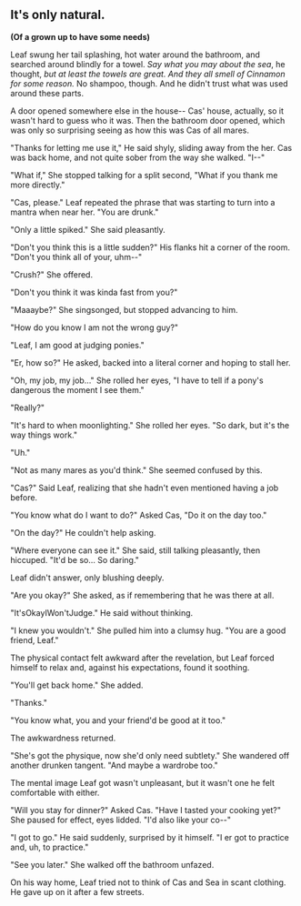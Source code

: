 ## It's only natural.

**\(Of a grown up to have some needs\)**

Leaf swung her tail splashing, hot water around the bathroom, and searched around blindly for a towel. _Say what you may about the sea_, he thought, _but at least the towels are great. And they all smell of Cinnamon for some reason._ No shampoo, though. And he didn't trust what was used around these parts.

A door opened somewhere else in the house-- Cas' house, actually, so it wasn't hard to guess who it was. Then the bathroom door opened, which was only so surprising seeing as how this was Cas of all mares.

"Thanks for letting me use it," He said shyly, sliding away from the her. Cas was back home, and not quite sober from the way she walked. "I--"

"What if," She stopped talking for a split second, "What if you thank me more directly."

"Cas, please." Leaf repeated the phrase that was starting to turn into a mantra when near her. "You are drunk."

"Only a little spiked." She said pleasantly.

"Don't you think this is a little sudden?" His flanks hit a corner of the room. "Don't you think all of your, uhm--"

"Crush?" She offered.

"Don't you think it was kinda fast from you?"

"Maaaybe?" She singsonged, but stopped advancing to him.

"How do you know I am not the wrong guy?"

"Leaf, I am good at judging ponies."

"Er, how so?" He asked, backed into a literal corner and hoping to stall her.

"Oh, my job, my job…" She rolled her eyes, "I have to tell if a pony's dangerous the moment I see them."

"Really?"

"It's hard to when moonlighting." She rolled her eyes. "So dark, but it's the way things work."

"Uh."

"Not as many mares as you'd think." She seemed confused by this.

"Cas?" Said Leaf, realizing that she hadn't even mentioned having a job before.

"You know what do I want to do?" Asked Cas, "Do it on the day too."

"On the day?" He couldn't help asking.

"Where everyone can see it." She said, still talking pleasantly, then hiccuped. "It'd be so… So daring."

Leaf didn't answer, only blushing deeply.

"Are you okay?" She asked, as if remembering that he was there at all.

"It'sOkayIWon'tJudge." He said without thinking.

"I knew you wouldn't." She pulled him into a clumsy hug. "You are a good friend, Leaf."

The physical contact felt awkward after the revelation, but Leaf forced himself to relax and, against his expectations, found it soothing.

"You'll get back home." She added.

"Thanks."

"You know what, you and your friend'd be good at it too."

The awkwardness returned.

"She's got the physique, now she'd only need subtlety." She wandered off another drunken tangent. "And maybe a wardrobe too."

The mental image Leaf got wasn't unpleasant, but it wasn't one he felt comfortable with either.

"Will you stay for dinner?" Asked Cas. "Have I tasted your cooking yet?" She paused for effect, eyes lidded. "I'd also like your co--"

"I got to go." He said suddenly, surprised by it himself. "I er got to practice and, uh, to practice."

"See you later." She walked off the bathroom unfazed.

On his way home, Leaf tried not to think of Cas and Sea in scant clothing. He gave up on it after a few streets.
